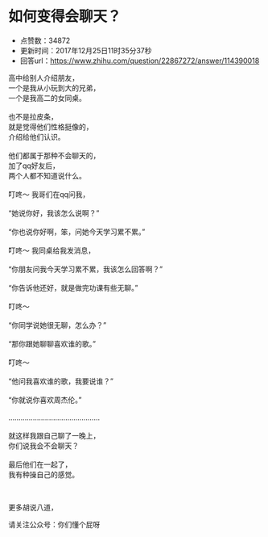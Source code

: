 # 如何变得会聊天？
- 点赞数：34872
- 更新时间：2017年12月25日11时35分37秒
- 回答url：https://www.zhihu.com/question/22867272/answer/114390018
<body>
 <p data-pid="4Whj9AmZ">高中给别人介绍朋友，<br>
  一个是我从小玩到大的兄弟，<br>
  一个是我高二的女同桌。<br><br>
  也不是拉皮条，<br>
  就是觉得他们性格挺像的，<br>
  介绍给他们认识。<br><br>
  他们都属于那种不会聊天的，<br>
  加了qq好友后，<br>
  两个人都不知道说什么。<br><br>
  叮咚～ 我哥们在qq问我，<br><br>
  “她说你好，我该怎么说啊？”<br><br>
  “你也说你好啊，笨，问她今天学习累不累。”<br><br>
  叮咚～ 我同桌给我发消息，<br><br>
  “你朋友问我今天学习累不累，我该怎么回答啊？”<br><br>
  “你告诉他还好，就是做完功课有些无聊。”<br><br>
  叮咚～<br><br>
  “你同学说她很无聊，怎么办？”<br><br>
  “那你跟她聊聊喜欢谁的歌。”<br><br>
  叮咚～<br><br>
  “他问我喜欢谁的歌，我要说谁？”<br><br>
  “你就说你喜欢周杰伦。”<br><br>
  ………………………………………<br><br>
  就这样我跟自己聊了一晚上，<br>
  你们说我会不会聊天？<br><br>
  最后他们在一起了，<br>
  我有种操自己的感觉。<br></p>
 <p class="ztext-empty-paragraph"><br></p>
 <p data-pid="8chZlaeq">更多胡说八道，</p>
 <p data-pid="fc1GawDd">请关注公众号：你们懂个屁呀</p>
</body>